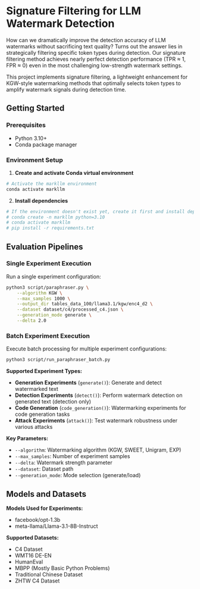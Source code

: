 # Signature Filtering for LLM Watermark Detection

<!-- Add a relevant meme or illustration here -->

How can we dramatically improve the detection accuracy of LLM watermarks without sacrificing text quality? Turns out the answer lies in strategically filtering specific token types during detection. Our signature filtering method achieves nearly perfect detection performance (TPR ≈ 1, FPR ≈ 0) even in the most challenging low-strength watermark settings.

This project implements signature filtering, a lightweight enhancement for KGW-style watermarking methods that optimally selects token types to amplify watermark signals during detection time.

<!-- ## How It Works -->

<!-- Explanation of the method -->

## Getting Started

### Prerequisites

- Python 3.10+
- Conda package manager

### Environment Setup

1. **Create and activate Conda virtual environment**

```bash
# Activate the markllm environment
conda activate markllm
```

2. **Install dependencies**

```bash
# If the environment doesn't exist yet, create it first and install dependencies
# conda create -n markllm python=3.10
# conda activate markllm
# pip install -r requirements.txt
```

## Evaluation Pipelines

### Single Experiment Execution

Run a single experiment configuration:

```bash
python3 script/paraphraser.py \
    --algorithm KGW \
    --max_samples 1000 \
    --output_dir tables_data_100/llama3.1/kgw/enc4_d2 \
    --dataset dataset/c4/processed_c4.json \
    --generation_mode generate \
    --delta 2.0
```

### Batch Experiment Execution

Execute batch processing for multiple experiment configurations:

```bash
python3 script/run_paraphraser_batch.py
```

**Supported Experiment Types:**

- **Generation Experiments** (`generate()`): Generate and detect watermarked text
- **Detection Experiments** (`detect()`): Perform watermark detection on generated text (detection only)
- **Code Generation** (`code_generation()`): Watermarking experiments for code generation tasks
- **Attack Experiments** (`attack()`): Test watermark robustness under various attacks

**Key Parameters:**

- `--algorithm`: Watermarking algorithm (KGW, SWEET, Unigram, EXP)
- `--max_samples`: Number of experiment samples
- `--delta`: Watermark strength parameter
- `--dataset`: Dataset path
- `--generation_mode`: Mode selection (generate/load)

<!-- ## Results -->

<!-- Experimental results tables -->

## Models and Datasets

**Models Used for Experiments:**
- facebook/opt-1.3b
- meta-llama/Llama-3.1-8B-Instruct

**Supported Datasets:**
- C4 Dataset
- WMT16 DE-EN
- HumanEval
- MBPP (Mostly Basic Python Problems)
- Traditional Chinese Dataset
- ZHTW C4 Dataset

<!-- ## Milestones -->

<!-- Project roadmap -->

<!-- ## Citation -->

<!-- Citation information -->

<!-- ## License -->

<!-- License information -->
